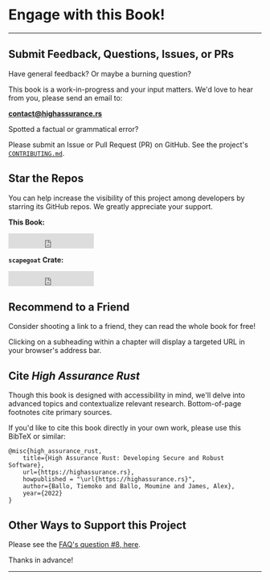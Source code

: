 <meta name="title" content="High Assurance Rust">
<meta name="description" content="Developing Secure and Robust Software">
<meta property="og:title" content="High Assurance Rust">
<meta property="og:description" content="Developing Secure and Robust Software">
<meta property="og:type" content="article">
<meta property="og:url" content="https://highassurance.rs/">
<meta property="og:image" content="https://highassurance.rs/img/har_logo_social.png">
<meta name="twitter:title" content="High Assurance Rust">
<meta name="twitter:description" content="Developing Secure and Robust Software">
<meta name="twitter:url" content="https://highassurance.rs/">
<meta name="twitter:card" content="summary_large_image">
<meta name="twitter:image" content="https://highassurance.rs/img/har_logo_social.png">


# Engage with this Book!
---

## Submit Feedback, Questions, Issues, or PRs

Have general feedback?
Or maybe a burning question?

This book is a work-in-progress and your input matters.
We'd love to hear from you, please send an email to:

<a href="mailto:contact@highassurance.rs">**contact@highassurance.rs**</a>

Spotted a factual or grammatical error?

Please submit an Issue or Pull Request (PR) on GitHub.
See the project's [`CONTRIBUTING.md`](https://github.com/tnballo/high-assurance-rust/blob/main/CONTRIBUTING.md).

## Star the Repos

You can help increase the visibility of this project among developers by starring its GitHub repos.
We greatly appreciate your support.

**This Book:**

<iframe src="https://ghbtns.com/github-btn.html?user=tnballo&repo=high-assurance-rust&type=star&count=true&size=large" frameborder="0" scrolling="0" width="170" height="30" title="GitHub"></iframe>

**`scapegoat` Crate:**

<iframe src="https://ghbtns.com/github-btn.html?user=tnballo&repo=scapegoat&type=star&count=true&size=large" frameborder="0" scrolling="0" width="170" height="30" title="GitHub"></iframe>

## Recommend to a Friend

Consider shooting a link to a friend, they can read the whole book for free!

Clicking on a subheading within a chapter will display a targeted URL in your browser's address bar.

## Cite *High Assurance Rust*

Though this book is designed with accessibility in mind, we'll delve into advanced topics and contextualize relevant research.
Bottom-of-page footnotes cite primary sources.

If you'd like to cite this book directly in your own work, please use this BibTeX or similar:

```ignore
@misc{high_assurance_rust,
    title={High Assurance Rust: Developing Secure and Robust Software},
    url={https://highassurance.rs},
    howpublished = "\url{https://highassurance.rs}",
    author={Ballo, Tiemoko and Ballo, Moumine and James, Alex},
    year={2022}
}
```

## Other Ways to Support this Project

Please see the [FAQ's question #8, here](./faq.md#8-is-this-book-free).

Thanks in advance!

---

